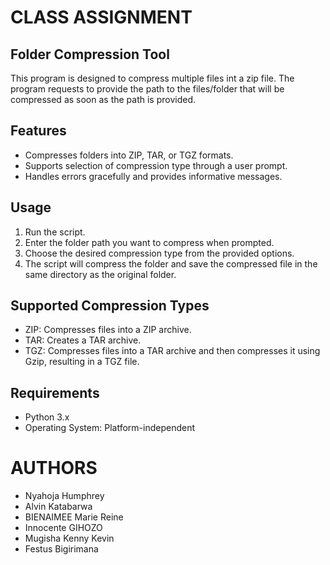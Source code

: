 # CLASS ASSIGNMENT

## Folder Compression Tool

This program is designed to compress multiple files int a zip file.
The program requests to provide the path to the files/folder that will be compressed as soon as the path is provided.

## Features

- Compresses folders into ZIP, TAR, or TGZ formats.
- Supports selection of compression type through a user prompt.
- Handles errors gracefully and provides informative messages.

## Usage

1. Run the script.
2. Enter the folder path you want to compress when prompted.
3. Choose the desired compression type from the provided options.
4. The script will compress the folder and save the compressed file in the same directory as the original folder.

## Supported Compression Types

- ZIP: Compresses files into a ZIP archive.
- TAR: Creates a TAR archive.
- TGZ: Compresses files into a TAR archive and then compresses it using Gzip, resulting in a TGZ file.

## Requirements

- Python 3.x
- Operating System: Platform-independent

# AUTHORS

- Nyahoja Humphrey
- Alvin Katabarwa
- BIENAIMEE Marie Reine
- Innocente GIHOZO
- Mugisha Kenny Kevin
- Festus Bigirimana
